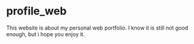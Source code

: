 # profile_web
This website is about my personal web portfolio. I know it is still not good enough, but i hope you enjoy it.
